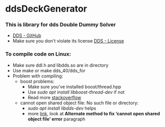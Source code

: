 # ddsDeckGenerator

### This is library for dds Double Dummy Solver
* [DDS - GitHub](https://github.com/dds-bridge)
* Make sure you don't violate its license [DDS - License](https://github.com/dds-bridge/dds/blob/develop/LICENSE)



### To compile code on Linux:
* Make sure ddl.h and libdds.so are in directory
* Use make or make dds_40/dds_for
* Problem with compiling:
	* boost problems:
		* Make sure you've installed boost/thread.hpp
		* Use *sudo apt install libboost-thread-dev* if not
		* Read more [stackoverflow](https://stackoverflow.com/questions/59561902/boost-thread-hpp-no-such-file-or-directory)
	* cannot open shared object file: No such file or directory:
		* *sudo apt install libdds-dev* helps
		* more [link](https://itsfoss.com/solve-open-shared-object-file-quick-tip/), look at **Alternate method to fix ‘cannot open shared object file’ error** paragraph
